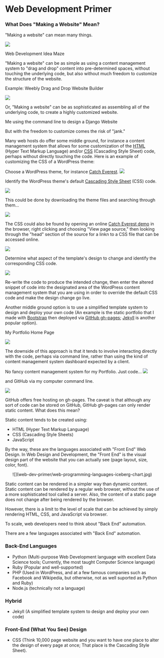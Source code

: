 # Web Development Primer

### What Does "Making a Website" Mean?

"Making a website" can mean many things. 

![](web-dev-primer/idea-maze.jpg)

Web Development Idea Maze

"Making a website" can be as simple as using a content management system to "drag and drop" content into pre-determined spaces, without touching the underlying code, but also without much freedom to customize the structure of the website. 

Example: Weebly Drag and Drop Website Builder

![](web-dev-primer/weebly.png)

Or, "Making a website" can be as sophisticated as assembling all of the underlying code, to create a highly customized website. 

Me using the command line to design a Django Website

But with the freedom to customize comes the risk of "jank."

Many web hosts do offer some middle ground, for instance a content management system that allows for some customization of the [HTML](http://en.wikipedia.org/wiki/HTML) (Hyper Text Markup Language) and/or [CSS](http://en.wikipedia.org/wiki/Cascading_Style_Sheets) (Cascading Style Sheet) code, perhaps without directly touching the code. Here is an example of customizing the CSS of a WordPress theme:

Choose a WordPress theme, for instance [Catch Everest](https://wordpress.org/themes/catch-everest).
![](web-dev-primer/catch-everest-template-desktop-view-home-page.jpg)

Identify the WordPress theme's default [Cascading Style Sheet](http://wp-themes.com/wp-content/themes/catch-everest/style.css?ver=4.0-beta2-20140725) (CSS) code. 

![](web-dev-primer/catch-everest-template-css.png)

This could be done by downloading the theme files and searching through them...

![](web-dev-primer/catch-everest-template-files-css.png)

The CSS could also be found by opening an online [Catch Everest demo](http://wp-themes.com/catch-everest/?TB_iframe=true&width=600&height=400) in the browser, right clicking and choosing "View page source," then looking through the "head" section of the source for a linkn to a CSS file that can be accessed online. 

![](web-dev-primer/catch-everest-theme-css-head.png)

Determine what aspect of the template's design to change and identify the corresponding CSS code.

![](web-dev-primer/catching-everest-template-css-background.png)

Re-write the code to produce the intended change, then enter the altered snippet of code into the designated area of the WordPress content management system that you are using in order to override the default CSS code and make the design change go live.

Another middle ground option is to use a simplified template system to design and deploy your own code (An example is the static portfolio that I made with [Bootstrap](http://getbootstrap.com) then deployed via [GitHub gh-pages](https://github.com/KatherineMichel/portfolio/tree/gh-pages); [Jekyll](http://jekyllrb.com) is another popular option). 

My Portfolio Home Page

![](web-dev-primer/katherine-michel-portfolio-home-page.png)

The downside of this approach is that it tends to involve interacting directly with the code, perhaps via command line, rather than using the kind of content management system dashboard expected by a client.  

No fancy content management system for my Portfolio. Just code...
![](web-dev-primer/katherine-michel-portfolio-code.png)

and GitHub via my computer command line. 

![](web-dev-primer/katherine-michel-portfolio-command-line.png)

GitHub offers free hosting on gh-pages. The caveat is that although any sort of code can be stored on GitHub, GitHub gh-pages can only render static content. What does this mean?  

Static content tends to be created using:
* HTML (Hyper Text Markup Language)
* CSS (Cascading Style Sheets)
* JavaScript

By the way, these are the languages associated with "Front End" Web Design. In Web Design and Development, the "Front End" is the visual design part of the website that you can actually see (page layout, size, color, font). 

<center>
![](web-dev-primer/web-programming-languages-iceberg-chart.jpg)
</center>

Static content can be rendered in a simpler way than dynamic content. Static content can be rendered by a regular web browser, without the use of a more sophisticated tool called a server. Also, the content of a static page does not change after being rendered by the browser. 

However, there is a limit to the level of scale that can be achieved by simply rendering HTML, CSS, and JavaScript via browser. 

To scale, web developers need to think about "Back End" automation. 

There are a few languages associated with "Back End" automation. 

### Back-End Languages
* Python (Multi-purpose Web Development language with excellent Data Science tools; Currently, the most taught Computer Science language)  
* Ruby (Popular and well-supported)
* PHP (Used in WordPress, and at a few famous companies such as Facebook and Wikipedia, but otherwise, not as well suported as Python and Ruby)
* Node.js (technically not a language)

### Hybrid
* Jekyll (A simplified template system to design and deploy your own code)

### Front-End (What You See) Design
* CSS (Think 10,000 page website and you want to have one place to alter the design of every page at once; That place is the Cascading Style Sheet).

